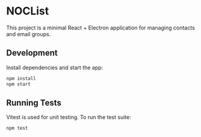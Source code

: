 # NOCList

This project is a minimal React + Electron application for managing contacts and email groups.

## Development

Install dependencies and start the app:

```bash
npm install
npm start
```

## Running Tests

Vitest is used for unit testing. To run the test suite:

```bash
npm test
```

